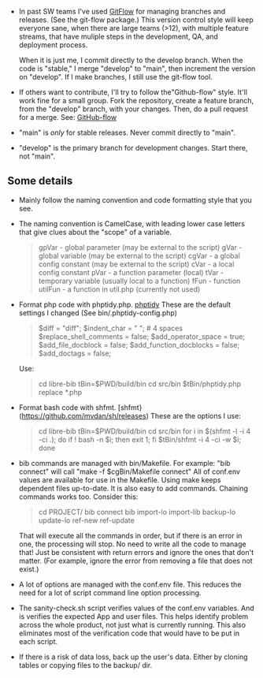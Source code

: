 
- In past SW teams I've used
  [GitFlow](https://datasift.github.io/gitflow/IntroducingGitFlow.html)
  for managing branches and releases. (See the git-flow package.) This
  version control style will keep everyone sane, when there are large
  teams (>12), with multiple feature streams, that have muliple steps
  in the development, QA, and deployment process.

  When it is just me, I commit directly to the develop branch. When
  the code is "stable," I merge "develop" to "main", then increment
  the version on "develop". If I make branches, I still use the
  git-flow tool.

- If others want to contribute, I'll try to follow the"Github-flow"
  style. It'll work fine for a small group. Fork the repository,
  create a feature branch, from the "develop" branch, with your
  changes. Then, do a pull request for a merge. See:
  [GitHub-flow](https://docs.github.com/en/get-started/quickstart/github-flow)

- "main" is *only* for stable releases. Never commit directly to "main".

- "develop" is the primary branch for development changes. Start there,
  not "main".

## Some details

- Mainly follow the naming convention and code formatting style that
  you see.

- The naming convention is CamelCase, with leading lower case letters
  that give clues about the "scope" of a variable.

  > gpVar - global parameter (may be external to the script)
  > gVar  - global variable (may be external to the script)
  > cgVar - a global config constant (may be external to the script)
  > cVar  - a local config constant
  > pVar  - a function parameter (local)
  > tVar  - temporary variable (usually local to a function)
  > fFun  - function
  > utilFun - a function in util.php (currently not used)

- Format php code with phptidy.php.
  [phptidy](https://github.com/cmrcx/phptidy) These are the default
  settings I changed (See bin/.phptidy-config.php)

  > $diff = "diff";
  > $indent_char             = "    ";  # 4 spaces
  > $replace_shell_comments  = false;
  > $add_operator_space      = true;
  > $add_file_docblock       = false;
  > $add_function_docblocks  = false;
  > $add_doctags             = false;

  Use:

  > cd libre-bib
  > tBin=$PWD/build/bin
  > cd src/bin
  > $tBin/phptidy.php replace *.php

- Format bash code with
  shfmt. [shfmt}(https://github.com/mvdan/sh/releases) These are the
  options I use:

  > cd libre-bib
  > tBin=$PWD/build/bin
  > cd src/bin
  > for i in $(shfmt -l -i 4 -ci .); do
  >     if ! bash -n $i; then exit 1; fi
  >     $tBin/shfmt -i 4 -ci -w $i;
  > done

- bib commands are managed with bin/Makefile. For example: "bib
  connect" will call "make -f $cgBin/Makefile connect" All of conf.env
  values are available for use in the Makefile.  Using make keeps
  dependent files up-to-date. It is also easy to add
  commands. Chaining commands works too. Consider this:

  > cd PROJECT/
  > bib connect
  > bib import-lo import-lib backup-lo update-lo ref-new ref-update

  That will execute all the commands in order, but if there is an
  error in one, the processing will stop. No need to write all the
  code to manage that! Just be consistent with return errors and
  ignore the ones that don't matter. (For example, ignore the error
  from removing a file that does not exist.)

- A lot of options are managed with the conf.env file. This reduces
  the need for a lot of script command line option processing.

- The sanity-check.sh script verifies values of the conf.env
  variables.  And is verifies the expected App and user files. This
  helps identify problem across the whole product, not just what is
  currently running.  This also eliminates most of the verification
  code that would have to be put in each script.

- If there is a risk of data loss, back up the user's data. Either by
  cloning tables or copying files to the backup/ dir.
